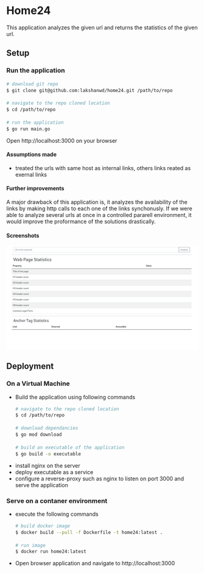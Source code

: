 Home24
===

This application analyzes the given url and returns the statistics of the given url.

## Setup
### Run the application
```sh
# download git repo
$ git clone git@github.com:lakshanwd/home24.git /path/to/repo

# navigate to the repo cloned location
$ cd /path/to/repo

# run the application
$ go run main.go
```
Open http://localhost:3000 on your browser

#### Assumptions made
* treated the urls with same host as internal links, others links reated as exernal links

#### Further improvements
A major drawback of this application is, it analyzes the availability of the links by making http calls to each one
of the links synchonusly.  If we were able to analyze several urls at once in a controlled pararell environment, it would
improve the proformance of the solutions drastically.

#### Screenshots
![screenshot1](/screenshots/screenshot1.png)
## Deployment

### On a Virtual Machine

* Build the application using following commands
    ```sh
    # navigate to the repo cloned location
    $ cd /path/to/repo

    # download dependancies 
    $ go mod download

    # build an executable of the application
    $ go build -o executable
    ```
* install nginx on the server
* deploy executable as a service
* configure a reverse-proxy such as nginx to listen on port 3000 and serve the application

### Serve on a contaner environment

* execute the following commands
    ```sh
    # build docker image
    $ docker build --pull -f Dockerfile -t home24:latest .

    # run image
    $ docker run home24:latest
    ```
* Open browser application and navigate to http://localhost:3000